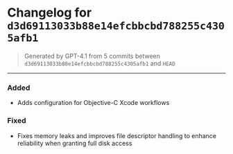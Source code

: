 # Changelog for `d3d69113033b88e14efcbbcbd788255c4305afb1`
> Generated by GPT-4.1 from 5 commits between `d3d69113033b88e14efcbbcbd788255c4305afb1` and `HEAD`

----

### Added
- Adds configuration for Objective-C Xcode workflows

### Fixed
- Fixes memory leaks and improves file descriptor handling to enhance reliability when granting full disk access
